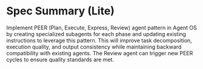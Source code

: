 # Spec Summary (Lite)

Implement PEER (Plan, Execute, Express, Review) agent pattern in Agent OS by creating specialized subagents for each phase and updating existing instructions to leverage this pattern. This will improve task decomposition, execution quality, and output consistency while maintaining backward compatibility with existing agents. The Review agent can trigger new PEER cycles to ensure quality standards are met.